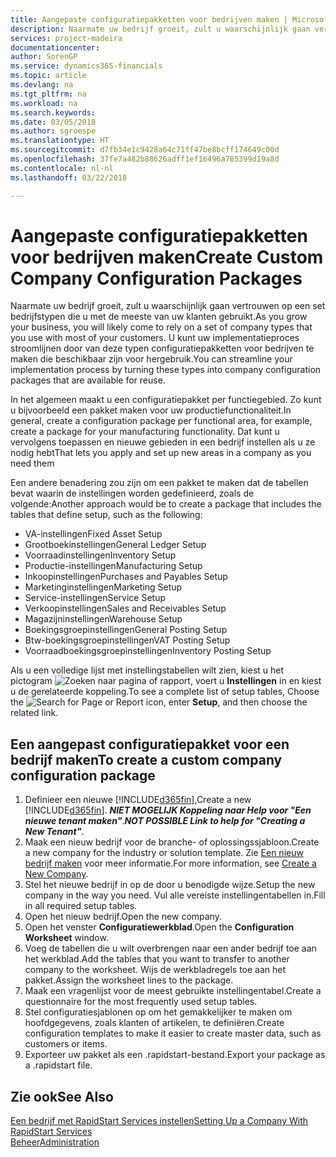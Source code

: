 ```yaml
---
title: Aangepaste configuratiepakketten voor bedrijven maken | Microsoft Docs
description: Naarmate uw bedrijf groeit, zult u waarschijnlijk gaan vertrouwen op een set bedrijfstypen die u met de meeste van uw klanten gebruikt. U kunt uw implementatieproces stroomlijnen door van deze typen configuratiepakketten voor bedrijven te maken die beschikbaar zijn voor hergebruik.
services: project-madeira
documentationcenter: 
author: SorenGP
ms.service: dynamics365-financials
ms.topic: article
ms.devlang: na
ms.tgt_pltfrm: na
ms.workload: na
ms.search.keywords: 
ms.date: 03/05/2018
ms.author: sgroespe
ms.translationtype: HT
ms.sourcegitcommit: d7fb34e1c9428a64c71ff47be8bcff174649c00d
ms.openlocfilehash: 37fe7a482b88626adff1ef16496a785399d19a8d
ms.contentlocale: nl-nl
ms.lasthandoff: 03/22/2018

---
```

# <a name="create-custom-company-configuration-packages"></a><span data-ttu-id="43171-104">Aangepaste configuratiepakketten voor bedrijven maken</span><span class="sxs-lookup"><span data-stu-id="43171-104">Create Custom Company Configuration Packages</span></span>
<span data-ttu-id="43171-105">Naarmate uw bedrijf groeit, zult u waarschijnlijk gaan vertrouwen op een set bedrijfstypen die u met de meeste van uw klanten gebruikt.</span><span class="sxs-lookup"><span data-stu-id="43171-105">As you grow your business, you will likely come to rely on a set of company types that you use with most of your customers.</span></span> <span data-ttu-id="43171-106">U kunt uw implementatieproces stroomlijnen door van deze typen configuratiepakketten voor bedrijven te maken die beschikbaar zijn voor hergebruik.</span><span class="sxs-lookup"><span data-stu-id="43171-106">You can streamline your implementation process by turning these types into company configuration packages that are available for reuse.</span></span>  

<span data-ttu-id="43171-107">In het algemeen maakt u een configuratiepakket per functiegebied. Zo kunt u bijvoorbeeld een pakket maken voor uw productiefunctionaliteit.</span><span class="sxs-lookup"><span data-stu-id="43171-107">In general, create a configuration package per functional area, for example, create a package for your manufacturing functionality.</span></span> <span data-ttu-id="43171-108">Dat kunt u vervolgens toepassen en nieuwe gebieden in een bedrijf instellen als u ze nodig hebt</span><span class="sxs-lookup"><span data-stu-id="43171-108">That lets you apply and set up new areas in a company as you need them</span></span>  

<span data-ttu-id="43171-109">Een andere benadering zou zijn om een pakket te maken dat de tabellen bevat waarin de instellingen worden gedefinieerd, zoals de volgende:</span><span class="sxs-lookup"><span data-stu-id="43171-109">Another approach would be to create a package that includes the tables that define setup, such as the following:</span></span>  

-   <span data-ttu-id="43171-110">VA-instellingen</span><span class="sxs-lookup"><span data-stu-id="43171-110">Fixed Asset Setup</span></span>  
-   <span data-ttu-id="43171-111">Grootboekinstellingen</span><span class="sxs-lookup"><span data-stu-id="43171-111">General Ledger Setup</span></span>  
-   <span data-ttu-id="43171-112">Voorraadinstellingen</span><span class="sxs-lookup"><span data-stu-id="43171-112">Inventory Setup</span></span>  
-   <span data-ttu-id="43171-113">Productie-instellingen</span><span class="sxs-lookup"><span data-stu-id="43171-113">Manufacturing Setup</span></span>  
-   <span data-ttu-id="43171-114">Inkoopinstellingen</span><span class="sxs-lookup"><span data-stu-id="43171-114">Purchases and Payables Setup</span></span>  
-   <span data-ttu-id="43171-115">Marketinginstellingen</span><span class="sxs-lookup"><span data-stu-id="43171-115">Marketing Setup</span></span>  
-   <span data-ttu-id="43171-116">Service-instellingen</span><span class="sxs-lookup"><span data-stu-id="43171-116">Service Setup</span></span>  
-   <span data-ttu-id="43171-117">Verkoopinstellingen</span><span class="sxs-lookup"><span data-stu-id="43171-117">Sales and Receivables Setup</span></span>  
-   <span data-ttu-id="43171-118">Magazijninstellingen</span><span class="sxs-lookup"><span data-stu-id="43171-118">Warehouse Setup</span></span>  
-   <span data-ttu-id="43171-119">Boekingsgroepinstellingen</span><span class="sxs-lookup"><span data-stu-id="43171-119">General Posting Setup</span></span>  
-   <span data-ttu-id="43171-120">Btw-boekingsgroepinstellingen</span><span class="sxs-lookup"><span data-stu-id="43171-120">VAT Posting Setup</span></span>  
-   <span data-ttu-id="43171-121">Voorraadboekingsgroepinstellingen</span><span class="sxs-lookup"><span data-stu-id="43171-121">Inventory Posting Setup</span></span>  

<span data-ttu-id="43171-122">Als u een volledige lijst met instellingstabellen wilt zien, kiest u het pictogram ![Zoeken naar pagina of rapport](media/ui-search/search_small.png "pictogram Zoeken naar pagina of rapport"), voert u **Instellingen** in en kiest u de gerelateerde koppeling.</span><span class="sxs-lookup"><span data-stu-id="43171-122">To see a complete list of setup tables, Choose the ![Search for Page or Report](media/ui-search/search_small.png "Search for Page or Report icon") icon, enter **Setup**, and then choose the related link.</span></span>  

## <a name="to-create-a-custom-company-configuration-package"></a><span data-ttu-id="43171-123">Een aangepast configuratiepakket voor een bedrijf maken</span><span class="sxs-lookup"><span data-stu-id="43171-123">To create a custom company configuration package</span></span>  
1.  <span data-ttu-id="43171-124">Definieer een nieuwe [!INCLUDE[d365fin](includes/d365fin_md.md)],</span><span class="sxs-lookup"><span data-stu-id="43171-124">Create a new [!INCLUDE[d365fin](includes/d365fin_md.md)].</span></span> <span data-ttu-id="43171-125">***NIET MOGELIJK Koppeling naar Help voor "Een nieuwe tenant maken"***.</span><span class="sxs-lookup"><span data-stu-id="43171-125">***NOT POSSIBLE Link to help for "Creating a New Tenant"***.</span></span>   
2.  <span data-ttu-id="43171-126">Maak een nieuw bedrijf voor de branche- of oplossingssjabloon.</span><span class="sxs-lookup"><span data-stu-id="43171-126">Create a new company for the industry or solution template.</span></span> <span data-ttu-id="43171-127">Zie [Een nieuw bedrijf maken](admin-how-to-create-a-new-company.md) voor meer informatie.</span><span class="sxs-lookup"><span data-stu-id="43171-127">For more information, see [Create a New Company](admin-how-to-create-a-new-company.md).</span></span>  
3.  <span data-ttu-id="43171-128">Stel het nieuwe bedrijf in op de door u benodigde wijze.</span><span class="sxs-lookup"><span data-stu-id="43171-128">Setup the new company in the way you need.</span></span> <span data-ttu-id="43171-129">Vul alle vereiste instellingentabellen in.</span><span class="sxs-lookup"><span data-stu-id="43171-129">Fill in all required setup tables.</span></span>  
4.  <span data-ttu-id="43171-130">Open het nieuw bedrijf.</span><span class="sxs-lookup"><span data-stu-id="43171-130">Open the new company.</span></span>
5. <span data-ttu-id="43171-131">Open het venster **Configuratiewerkblad**.</span><span class="sxs-lookup"><span data-stu-id="43171-131">Open the **Configuration Worksheet** window.</span></span>  
6.  <span data-ttu-id="43171-132">Voeg de tabellen die u wilt overbrengen naar een ander bedrijf toe aan het werkblad.</span><span class="sxs-lookup"><span data-stu-id="43171-132">Add the tables that you want to transfer to another company to the worksheet.</span></span> <span data-ttu-id="43171-133">Wijs de werkbladregels toe aan het pakket.</span><span class="sxs-lookup"><span data-stu-id="43171-133">Assign the worksheet lines to the package.</span></span>  
7.  <span data-ttu-id="43171-134">Maak een vragenlijst voor de meest gebruikte instellingentabel.</span><span class="sxs-lookup"><span data-stu-id="43171-134">Create a questionnaire for the most frequently used setup tables.</span></span>  
8.  <span data-ttu-id="43171-135">Stel configuratiesjablonen op om het gemakkelijker te maken om hoofdgegevens, zoals klanten of artikelen, te definiëren.</span><span class="sxs-lookup"><span data-stu-id="43171-135">Create configuration templates to make it easier to create master data, such as customers or items.</span></span>  
9.  <span data-ttu-id="43171-136">Exporteer uw pakket als een .rapidstart-bestand.</span><span class="sxs-lookup"><span data-stu-id="43171-136">Export your package as a .rapidstart file.</span></span>  

## <a name="see-also"></a><span data-ttu-id="43171-137">Zie ook</span><span class="sxs-lookup"><span data-stu-id="43171-137">See Also</span></span>  
[<span data-ttu-id="43171-138">Een bedrijf met RapidStart Services instellen</span><span class="sxs-lookup"><span data-stu-id="43171-138">Setting Up a Company With RapidStart Services</span></span>](admin-set-up-a-company-with-rapidstart.md)  
[<span data-ttu-id="43171-139">Beheer</span><span class="sxs-lookup"><span data-stu-id="43171-139">Administration</span></span>](admin-setup-and-administration.md)

